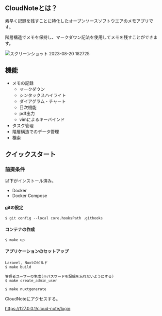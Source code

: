 ## CloudNoteとは？

素早く記録を残すことに特化したオープンソースソフトウエアのメモアプリです。

階層構造でメモを保持し、マークダウン記法を使用してメモを残すことができます。

![スクリーンショット 2023-08-20 182725](https://github.com/jyodai/cloud_note/assets/50922604/f4653d05-65df-4036-9e31-5ce026a74da0)

## 機能

* メモの記録
  * マークダウン
  * シンタックスハイライト
  * ダイアグラム・チャート
  * 目次機能
  * pdf出力
  * vimによるキーバインド
* タスク管理
* 階層構造でのデータ管理
* 検索

## クイックスタート

### 前提条件

以下がインストール済み。

* Docker
* Docker Compose

#### gitの設定

```
$ git config --local core.hooksPath .githooks
```

#### コンテナの作成

```
$ make up
```

#### アプリケーションのセットアップ

```
Laravel, Nuxtのビルド
$ make build

管理者ユーザーの生成(※パスワードを記録を忘れないようにする)
$ make create_admin_user

$ make nuxtgenerate
```

CloudNoteにアクセスする。

https://127.0.0.1/cloud-note/login
